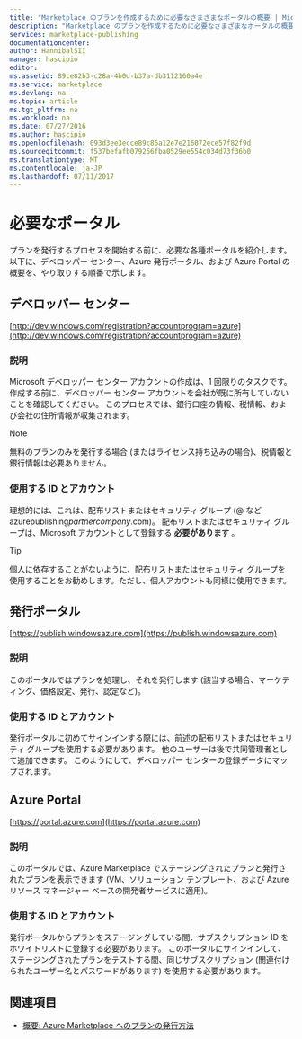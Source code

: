 ```yaml
---
title: "Marketplace のプランを作成するために必要なさまざまなポータルの概要 | Microsoft Docs"
description: "Marketplace のプランを作成するために必要なさまざまなポータルの概要"
services: marketplace-publishing
documentationcenter: 
author: HannibalSII
manager: hascipio
editor: 
ms.assetid: 89ce82b3-c28a-4b0d-b37a-db3112160a4e
ms.service: marketplace
ms.devlang: na
ms.topic: article
ms.tgt_pltfrm: na
ms.workload: na
ms.date: 07/27/2016
ms.author: hascipio
ms.openlocfilehash: 093d3ee3ecce89c86a12e7e216072ece57f82f9d
ms.sourcegitcommit: f537befafb079256fba0529ee554c034d73f36b0
ms.translationtype: MT
ms.contentlocale: ja-JP
ms.lasthandoff: 07/11/2017
---
```

# <a name="portals-you-will-need"></a>必要なポータル
プランを発行するプロセスを開始する前に、必要な各種ポータルを紹介します。 以下に、デベロッパー センター、Azure 発行ポータル、および Azure Portal の概要を、やり取りする順番で示します。                                                                            

## <a name="developer-center"></a>デベロッパー センター
[http://dev.windows.com/registration?accountprogram=azure](http://dev.windows.com/registration?accountprogram=azure)

### <a name="description"></a>説明
Microsoft デベロッパー センター アカウントの作成は、1 回限りのタスクです。 作成する前に、デベロッパー センター アカウントを会社が既に所有していないことを確認してください。 このプロセスでは、銀行口座の情報、税情報、および会社の住所情報が収集されます。

> [!NOTE]
> 無料のプランのみを発行する場合 (またはライセンス持ち込みの場合)、税情報と銀行情報は必要ありません。
> 
> 

### <a name="identityaccount-used"></a>使用する ID とアカウント
理想的には、これは、配布リストまたはセキュリティ グループ (@ など azurepublishing*partnercompany*.com)。 配布リストまたはセキュリティ グループは、Microsoft アカウントとして登録する **必要があります** 。

> [!TIP]
> 個人に依存することがないように、配布リストまたはセキュリティ グループを使用することをお勧めします。ただし、個人アカウントも同様に使用できます。
> 
> 

## <a name="publishing-portal"></a>発行ポータル
[https://publish.windowsazure.com](https://publish.windowsazure.com)

### <a name="description"></a>説明
このポータルではプランを処理し、それを発行します (該当する場合、マーケティング、価格設定、発行、認定など)。

### <a name="identityaccount-used"></a>使用する ID とアカウント
発行ポータルに初めてサインインする際には、前述の配布リストまたはセキュリティ グループを使用する必要があります。 他のユーザーは後で共同管理者として追加できます。 このようにして、デベロッパー センターの登録データにマップされます。

## <a name="azure-portal"></a>Azure Portal
[https://portal.azure.com](https://portal.azure.com)

### <a name="description"></a>説明
このポータルでは、Azure Marketplace でステージングされたプランと発行されたプランを表示できます (VM、ソリューション テンプレート、および Azure リソース マネージャー ベースの開発者サービスに適用)。

### <a name="identityaccount-used"></a>使用する ID とアカウント
発行ポータルからプランをステージングしている間、サブスクリプション ID をホワイトリストに登録する必要があります。 このポータルにサインインして、ステージングされたプランをテストする間、同じサブスクリプション (関連付けられたユーザー名とパスワードがあります) を使用する必要があります。

## <a name="see-also"></a>関連項目
* [概要: Azure Marketplace へのプランの発行方法](marketplace-publishing-getting-started.md)

